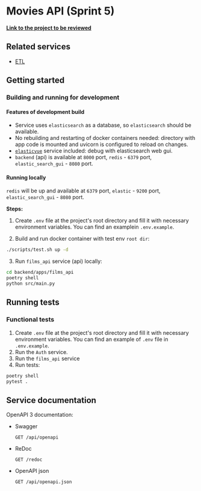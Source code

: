 # Movies API (Sprint 5)

**[Link to the project to be reviewed](https://github.com/alena-kono/Async_API_sprint_2)**

## Related services

- [ETL](https://github.com/nikitazigman/yandex_etl)

## Getting started

### Building and running for development

#### Features of development build

- Service uses `elasticsearch` as a database, so `elasticsearch` should be available.
- No rebuilding and restarting of docker containers needed: directory with app code is mounted and uvicorn is configured to reload on changes.
- [`elasticvue`](https://elasticvue.com) service included: debug with elasticsearch web gui.
- `backend` (api) is available at `8000` port, `redis` - `6379` port, `elastic_search_gui` - `8080` port.

#### Running locally

`redis` will be up and available at `6379` port, `elastic` - `9200` port, `elastic_search_gui` - `8080` port.

**Steps:**

1. Create `.env` file at the project's root directory and fill it with necessary environment variables. You can find an examplein `.env.example`.

2. Build and run docker container with test env `root dir`:

 ```bash
./scripts/test.sh up -d
 ```
3. Run `films_api` service (api) locally:

```bash
cd backend/apps/films_api
poetry shell
python src/main.py
 ```

## Running tests

### Functional tests

1. Create `.env` file at the project's root directory and fill it with necessary environment variables. You can find an example of `.env` file in `.env.example`.
2. Run the `Auth` service.
3. Run the `films_api` service
4. Run tests:

 ```bash
 poetry shell
 pytest .
 ```


## Service documentation

OpenAPI 3 documentation:

- Swagger

    ```
    GET /api/openapi
    ```

- ReDoc

    ```
    GET /redoc
    ```

- OpenAPI json

    ```
    GET /api/openapi.json
    ```

